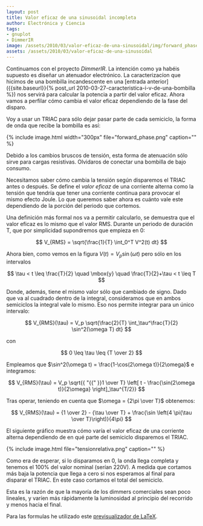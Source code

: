 ```yaml
---
layout: post
title: Valor eficaz de una sinusoidal incompleta
author: Electrónica y Ciencia
tags:
- gnuplot
- DimmerIR
image: /assets/2010/03/valor-eficaz-de-una-sinusoidal/img/forward_phase.png
assets: /assets/2010/03/valor-eficaz-de-una-sinusoidal
---
```


Continuamos con el proyecto *DimmerIR*. La intención como ya habéis supuesto es diseñar un atenuador electrónico. La caracterizacíon que hicimos de una bombilla incandescente en una [entrada anterior]({{site.baseurl}}{% post_url 2010-03-27-caracteristica-i-v-de-una-bombilla %}) nos servirá para calcular la potencia a partir del valor eficaz. Ahora vamos a perfilar cómo cambia el valor eficaz dependiendo de la fase del disparo.

Voy a usar un TRIAC para sólo dejar pasar parte de cada semiciclo, la forma de onda que recibe la bombilla es así:

{% include image.html width="300px" file="forward_phase.png" caption="" %}

Debido a los cambios bruscos de tensión, esta forma de atenuación sólo sirve para cargas resistivas. Olvidaros de conectar una bombilla de bajo consumo.

Necesitamos saber cómo cambia la tensión según disparemos el TRIAC antes o después. Se define el *valor eficaz* de una corriente alterna como la tensión que tendría que tener una corriente continua para provocar el mismo efecto Joule. Lo que queremos saber ahora es cuánto vale este dependiendo de la porción del periodo que cortemos.

Una definición más formal nos va a permitir calcularlo, se demuestra que el valor eficaz es lo mismo que el valor RMS. Durante un periodo de duración T, que por simplicidad supondremos que empieza en 0:

$$
V_{RMS} = \sqrt{\frac{1}{T} \int_0^T V^2(t) dt}
$$

Ahora bien, como vemos en la figura $V(t) = V_p \sin(\omega t)$ pero sólo en los intervalos

$$
\tau < t \leq \frac{T}{2} \quad \mbox{y} \quad \frac{T}{2}+\tau < t \leq T
$$

Donde, además, tiene el mismo valor sólo que cambiado de signo. Dado que va al cuadrado dentro de la integral, consideramos que en ambos semiciclos la integral vale lo mismo. Eso nos permite integrar para un único intervalo:

$$
V_{RMS}(\tau) = V_p \sqrt{\frac{2}{T} \int_\tau^\frac{T}{2} \sin^2(\omega T) dt}
$$

con

$$
0 \leq \tau \leq {T \over 2}
$$

Empleamos que $\sin^2(\omega t) = \frac{1-\cos(2\omega t)}{2\omega}$ e integramos:

$$
V_{RMS}(\tau) = V_p \sqrt{{ "{{" }}1 \over T} \left[ t - \frac{\sin(2\omega t)}{2\omega} \right]_\tau^{T/2}}
$$

Tras operar, teniendo en cuenta que $\omega = {2\pi \over T}$ obtenemos:

$$
V_{RMS}(\tau) = {1 \over 2} - {\tau \over T} + \frac{\sin \left(4 \pi{\tau \over T}\right)}{4\pi}
$$

El siguiente gráfico muestra cómo varía el valor eficaz de una corriente alterna dependiendo de en qué parte del semiciclo disparemos el TRIAC.

{% include image.html file="tensionrelativa.png" caption="" %}

Como era de esperar, si lo disparamos en 0, la onda llega completa y tenemos el 100% del valor nominal (serían 220V). A medida que cortamos más baja la potencia que llega a cero si nos esperamos al final para disparar el TRIAC. En este caso cortamos el total del semiciclo.

Esta es la razón de que la mayoría de los dimmers comerciales sean poco lineales, y varíen más rápidamente la luminosidad al principio del recorrido y menos hacia el final.

Para las formulas he utilizado este [previsualizador de LaTeX](http://www.tlhiv.org/ltxpreview/).

